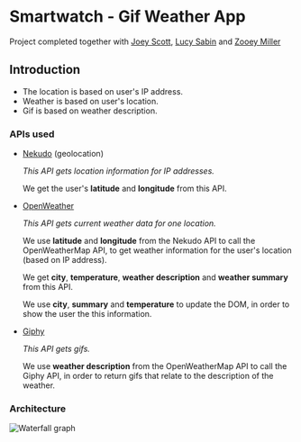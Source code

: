 # Smartwatch - Gif Weather App

Project completed together with [Joey Scott](https://github.com/joeylouise), [Lucy Sabin](https://github.com/lucyrose93) and [Zooey Miller](https://github.com/ZooeyMiller)

## Introduction

- The location is based on user's IP address.
- Weather is based on user's location.
- Gif is based on weather description.

### APIs used

- [Nekudo](http://geoip.nekudo.com/) (geolocation)

  *This API gets location information for IP addresses.*

  We get the user's __latitude__ and __longitude__ from this API.

- [OpenWeather](https://openweathermap.org/api)

  *This API gets current weather data for one location.*

  We use __latitude__ and __longitude__ from the Nekudo API to call the OpenWeatherMap API, to get weather information for the user's location (based on IP address).

  We get __city__, __temperature__, __weather description__ and __weather summary__ from this API.

  We use __city__, __summary__ and __temperature__ to update the DOM, in order to show the user the this information.

- [Giphy](https://api.giphy.com/)

  *This API gets gifs.*

  We use __weather description__ from the OpenWeatherMap API to call the Giphy API, in order to return gifs that relate to the description of the weather.


### Architecture

![Waterfall graph](demo/waterfall-graph.png)
